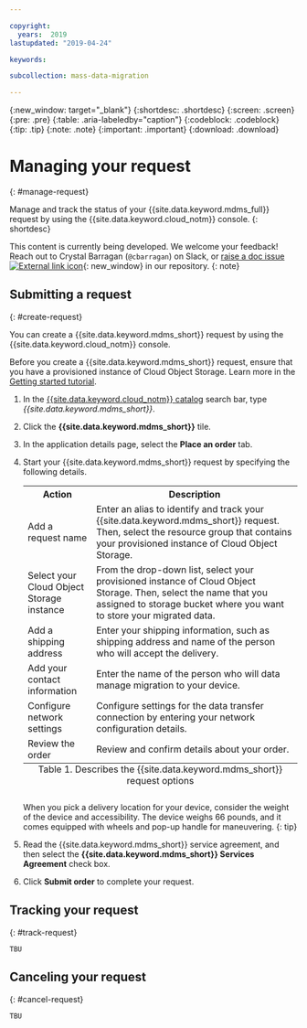 ```yaml
---

copyright:
  years:  2019
lastupdated: "2019-04-24"

keywords:

subcollection: mass-data-migration

---
```


{:new_window: target="_blank"}
{:shortdesc: .shortdesc}
{:screen: .screen}
{:pre: .pre}
{:table: .aria-labeledby="caption"}
{:codeblock: .codeblock}
{:tip: .tip}
{:note: .note}
{:important: .important}
{:download: .download}

# Managing your request
{: #manage-request}

Manage and track the status of your {{site.data.keyword.mdms_full}} request by using the {{site.data.keyword.cloud_notm}} console.
{: shortdesc}

This content is currently being developed. We welcome your feedback! Reach out to Crystal Barragan (`@cbarragan`) on Slack, or [raise a doc issue ![External link icon](../../icons/launch-glyph.svg "External link icon")](https://github.ibm.com/Bluemix-Docs/mass-data-migration/issues){: new_window} in our repository.
{: note}

## Submitting a request
{: #create-request}

You can create a {{site.data.keyword.mdms_short}} request by using the {{site.data.keyword.cloud_notm}} console.

Before you create a {{site.data.keyword.mdms_short}} request, ensure that you have a provisioned instance of Cloud Object Storage. Learn more in the [Getting started tutorial](/docs/infrastructure/mass-data-migration?topic=mass-data-migration-getting-started-tutorial).

1. In the [{{site.data.keyword.cloud_notm}} catalog](https://{DomainName}/catalog) search bar, type _{{site.data.keyword.mdms_short}}_.
2. Click the **{{site.data.keyword.mdms_short}}** tile.
3. In the application details page, select the **Place an order** tab.
4. Start your {{site.data.keyword.mdms_short}} request by specifying the following details.

    <table>
      <tr>
        <th>Action</th>
        <th>Description</th>
      </tr>
      <tr>
        <td>Add a request name</td>
        <td>Enter an alias to identify and track your {{site.data.keyword.mdms_short}} request. Then, select the resource group that contains your provisioned instance of Cloud Object Storage.</td>
      </tr>
      <tr>
        <td>Select your Cloud Object Storage instance</td>
        <td>From the drop-down list, select your provisioned instance of Cloud Object Storage. Then, select the name that you assigned to storage bucket where you want to store your migrated data.</td>
      </tr>
      <tr>
        <td>Add a shipping address</td>
        <td>Enter your shipping information, such as shipping address and name of the person who will accept the delivery.</td>
      </tr>
      <tr>
        <td>Add your contact information</td>
        <td>Enter the name of the person who will data manage migration to your device.</td>
      </tr>
      <tr>
        <td>Configure network settings</td>
        <td>Configure settings for the data transfer connection by entering your network configuration details.</td>
      </tr>
      <tr>
        <td>Review the order</td>
        <td>Review and confirm details about your order.</td>
      </tr>
      <caption style="caption-side:bottom;">Table 1. Describes the {{site.data.keyword.mdms_short}} request options</caption>
    </table>

    When you pick a delivery location for your device, consider the weight of the device and accessibility. The device weighs 66 pounds, and it comes equipped with wheels and pop-up handle for maneuvering.
    {: tip}

5. Read the {{site.data.keyword.mdms_short}} service agreement, and then select the **{{site.data.keyword.mdms_short}} Services Agreement** check box.
6. Click **Submit order** to complete your request. 


## Tracking your request
{: #track-request}

`TBU`

## Canceling your request
{: #cancel-request}

`TBU`